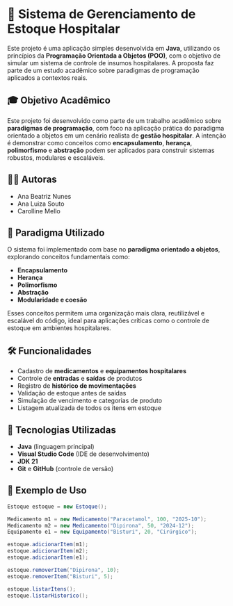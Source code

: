 # 💊 Sistema de Gerenciamento de Estoque Hospitalar

Este projeto é uma aplicação simples desenvolvida em **Java**, utilizando os princípios da **Programação Orientada a Objetos (POO)**, com o objetivo de simular um sistema de controle de insumos hospitalares. A proposta faz parte de um estudo acadêmico sobre paradigmas de programação aplicados a contextos reais.

## 🎓 Objetivo Acadêmico

Este projeto foi desenvolvido como parte de um trabalho acadêmico sobre **paradigmas de programação**, com foco na aplicação prática do paradigma orientado a objetos em um cenário realista de **gestão hospitalar**. A intenção é demonstrar como conceitos como **encapsulamento**, **herança**, **polimorfismo** e **abstração** podem ser aplicados para construir sistemas robustos, modulares e escaláveis.

## 👩‍💻 Autoras

- Ana Beatriz Nunes  
- Ana Luiza Souto  
- Carolline Mello  

## 🧠 Paradigma Utilizado

O sistema foi implementado com base no **paradigma orientado a objetos**, explorando conceitos fundamentais como:

- **Encapsulamento**
- **Herança**
- **Polimorfismo**
- **Abstração**
- **Modularidade e coesão**

Esses conceitos permitem uma organização mais clara, reutilizável e escalável do código, ideal para aplicações críticas como o controle de estoque em ambientes hospitalares.

## 🛠️ Funcionalidades

- Cadastro de **medicamentos** e **equipamentos hospitalares**
- Controle de **entradas** e **saídas** de produtos
- Registro de **histórico de movimentações**
- Validação de estoque antes de saídas
- Simulação de vencimento e categorias de produto
- Listagem atualizada de todos os itens em estoque

## 🚀 Tecnologias Utilizadas

- **Java** (linguagem principal)
- **Visual Studio Code** (IDE de desenvolvimento)
- **JDK 21**
- **Git** e **GitHub** (controle de versão)

## 📸 Exemplo de Uso

```java
Estoque estoque = new Estoque();

Medicamento m1 = new Medicamento("Paracetamol", 100, "2025-10");
Medicamento m2 = new Medicamento("Dipirona", 50, "2024-12");
Equipamento e1 = new Equipamento("Bisturi", 20, "Cirúrgico");

estoque.adicionarItem(m1);
estoque.adicionarItem(m2);
estoque.adicionarItem(e1);

estoque.removerItem("Dipirona", 10);
estoque.removerItem("Bisturi", 5);

estoque.listarItens();
estoque.listarHistorico();
